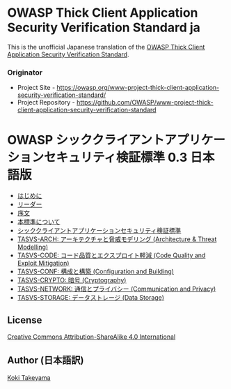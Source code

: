 # OWASP Thick Client Application Security Verification Standard ja

This is the unofficial Japanese translation of the [OWASP Thick Client Application Security Verification Standard](https://github.com/OWASP/www-project-thick-client-application-security-verification-standard).

### Originator

- Project Site - <https://owasp.org/www-project-thick-client-application-security-verification-standard/>
- Project Repository - <https://github.com/OWASP/www-project-thick-client-application-security-verification-standard>

# OWASP シッククライアントアプリケーションセキュリティ検証標準 0.3 日本語版

* [はじめに](Document/README.md)
* [リーダー](Document/leaders.md)
* [序文](Document/document/0.3/01-Foreword.md)
* [本標準について](Document/document/0.3/02-Frontispiece.md)
* [シッククライアントアプリケーションセキュリティ検証標準](Document/document/0.3/03-Using_the_TASVS.md)
* [TASVS-ARCH: アーキテクチャと脅威モデリング (Architecture & Threat Modelling)](Document/document/0.3/04-TASVS-ARCH.md)
* [TASVS-CODE: コード品質とエクスプロイト軽減 (Code Quality and Exploit Mitigation)](Document/document/0.3/05-TASVS-CODE.md)
* [TASVS-CONF: 構成と構築 (Configuration and Building)](Document/document/0.3/06-TASVS-CONF.md)
* [TASVS-CRYPTO: 暗号 (Cryptography)](Document/document/0.3/07-TASVS-CRYPTO.md)
* [TASVS-NETWORK: 通信とプライバシー (Communication and Privacy)](Document/document/0.3/08-TASVS-NETWORK.md)
* [TASVS-STORAGE: データストレージ (Data Storage)](Document/document/0.3/09-TASVS-STORAGE.md)

## License

[Creative Commons Attribution-ShareAlike 4.0 International](https://creativecommons.org/licenses/by-sa/4.0/)

## Author (日本語訳)

[Koki Takeyama](https://github.com/coky-t)
